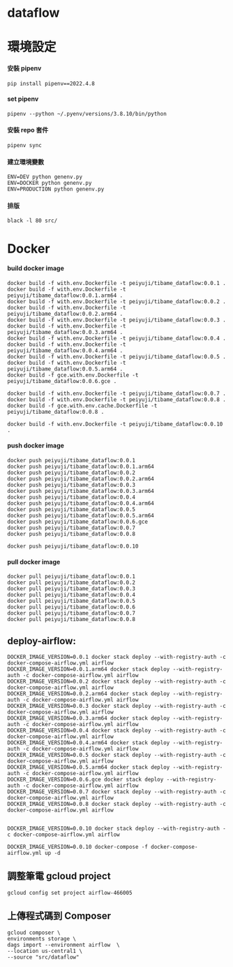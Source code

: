 # dataflow

# 環境設定

#### 安裝 pipenv

    pip install pipenv==2022.4.8

#### set pipenv

    pipenv --python ~/.pyenv/versions/3.8.10/bin/python

#### 安裝 repo 套件

    pipenv sync

#### 建立環境變數

    ENV=DEV python genenv.py
    ENV=DOCKER python genenv.py
    ENV=PRODUCTION python genenv.py

#### 排版

    black -l 80 src/

# Docker

#### build docker image

    docker build -f with.env.Dockerfile -t peiyuji/tibame_dataflow:0.0.1 .
    docker build -f with.env.Dockerfile -t peiyuji/tibame_dataflow:0.0.1.arm64 .
    docker build -f with.env.Dockerfile -t peiyuji/tibame_dataflow:0.0.2 .
    docker build -f with.env.Dockerfile -t peiyuji/tibame_dataflow:0.0.2.arm64 .
    docker build -f with.env.Dockerfile -t peiyuji/tibame_dataflow:0.0.3 .
    docker build -f with.env.Dockerfile -t peiyuji/tibame_dataflow:0.0.3.arm64 .
    docker build -f with.env.Dockerfile -t peiyuji/tibame_dataflow:0.0.4 .
    docker build -f with.env.Dockerfile -t peiyuji/tibame_dataflow:0.0.4.arm64 .
    docker build -f with.env.Dockerfile -t peiyuji/tibame_dataflow:0.0.5 .
    docker build -f with.env.Dockerfile -t peiyuji/tibame_dataflow:0.0.5.arm64 .
    docker build -f gce.with.env.Dockerfile -t peiyuji/tibame_dataflow:0.0.6.gce .

    docker build -f with.env.Dockerfile -t peiyuji/tibame_dataflow:0.0.7 .
    docker build -f with.env.Dockerfile -t peiyuji/tibame_dataflow:0.0.8 .
    docker build -f gce.with.env.cache.Dockerfile -t peiyuji/tibame_dataflow:0.0.8 .

    docker build -f with.env.Dockerfile -t peiyuji/tibame_dataflow:0.0.10 .
#### push docker image

    docker push peiyuji/tibame_dataflow:0.0.1
    docker push peiyuji/tibame_dataflow:0.0.1.arm64
    docker push peiyuji/tibame_dataflow:0.0.2
    docker push peiyuji/tibame_dataflow:0.0.2.arm64
    docker push peiyuji/tibame_dataflow:0.0.3
    docker push peiyuji/tibame_dataflow:0.0.3.arm64
    docker push peiyuji/tibame_dataflow:0.0.4
    docker push peiyuji/tibame_dataflow:0.0.4.arm64
    docker push peiyuji/tibame_dataflow:0.0.5
    docker push peiyuji/tibame_dataflow:0.0.5.arm64
    docker push peiyuji/tibame_dataflow:0.0.6.gce
    docker push peiyuji/tibame_dataflow:0.0.7
    docker push peiyuji/tibame_dataflow:0.0.8

    docker push peiyuji/tibame_dataflow:0.0.10
#### pull docker image

    docker pull peiyuji/tibame_dataflow:0.0.1
    docker pull peiyuji/tibame_dataflow:0.0.2
    docker pull peiyuji/tibame_dataflow:0.0.3
    docker pull peiyuji/tibame_dataflow:0.0.4
    docker pull peiyuji/tibame_dataflow:0.0.5
    docker pull peiyuji/tibame_dataflow:0.0.6
    docker pull peiyuji/tibame_dataflow:0.0.7
    docker pull peiyuji/tibame_dataflow:0.0.8
## deploy-airflow:
	DOCKER_IMAGE_VERSION=0.0.1 docker stack deploy --with-registry-auth -c docker-compose-airflow.yml airflow
	DOCKER_IMAGE_VERSION=0.0.1.arm64 docker stack deploy --with-registry-auth -c docker-compose-airflow.yml airflow
	DOCKER_IMAGE_VERSION=0.0.2 docker stack deploy --with-registry-auth -c docker-compose-airflow.yml airflow
	DOCKER_IMAGE_VERSION=0.0.2.arm64 docker stack deploy --with-registry-auth -c docker-compose-airflow.yml airflow
	DOCKER_IMAGE_VERSION=0.0.3 docker stack deploy --with-registry-auth -c docker-compose-airflow.yml airflow
	DOCKER_IMAGE_VERSION=0.0.3.arm64 docker stack deploy --with-registry-auth -c docker-compose-airflow.yml airflow
	DOCKER_IMAGE_VERSION=0.0.4 docker stack deploy --with-registry-auth -c docker-compose-airflow.yml airflow
	DOCKER_IMAGE_VERSION=0.0.4.arm64 docker stack deploy --with-registry-auth -c docker-compose-airflow.yml airflow
	DOCKER_IMAGE_VERSION=0.0.5 docker stack deploy --with-registry-auth -c docker-compose-airflow.yml airflow
	DOCKER_IMAGE_VERSION=0.0.5.arm64 docker stack deploy --with-registry-auth -c docker-compose-airflow.yml airflow
	DOCKER_IMAGE_VERSION=0.0.6.gce docker stack deploy --with-registry-auth -c docker-compose-airflow.yml airflow
	DOCKER_IMAGE_VERSION=0.0.7 docker stack deploy --with-registry-auth -c docker-compose-airflow.yml airflow
	DOCKER_IMAGE_VERSION=0.0.8 docker stack deploy --with-registry-auth -c docker-compose-airflow.yml airflow


    DOCKER_IMAGE_VERSION=0.0.10 docker stack deploy --with-registry-auth -c docker-compose-airflow.yml airflow

    DOCKER_IMAGE_VERSION=0.0.10 docker-compose -f docker-compose-airflow.yml up -d
## 調整筆電 gcloud project
    gcloud config set project airflow-466005

## 上傳程式碼到 Composer
	gcloud composer \
	environments storage \
	dags import --environment airflow  \
	--location us-central1 \
	--source "src/dataflow" 

